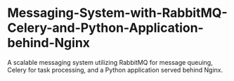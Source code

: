 # Messaging-System-with-RabbitMQ-Celery-and-Python-Application-behind-Nginx
A scalable messaging system utilizing RabbitMQ for message queuing, Celery for task processing, and a Python application served behind Nginx.
